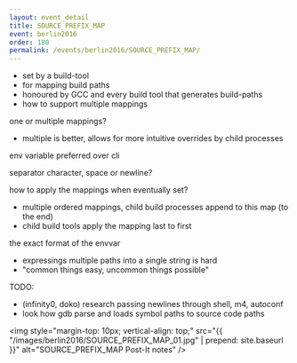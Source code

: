 ```yaml
---
layout: event_detail
title: SOURCE_PREFIX_MAP
event: berlin2016
order: 180
permalink: /events/berlin2016/SOURCE_PREFIX_MAP/
---
```


 * set by a build-tool
 * for mapping build paths
 * honoured by GCC and every build tool that generates build-paths
 * how to support multiple mappings

one or multiple mappings?

 * multiple is better, allows for more intuitive overrides by child processes

env variable preferred over cli

separator character, space or newline?

how to apply the mappings when eventually set?

 * multiple ordered mappings, child build processes append to this map (to the end)
 * child build tools apply the mapping last to first

the exact format of the envvar

 * expressings multiple paths into a single string is hard
 * "common things easy, uncommon things possible"

TODO:

 * (infinity0, doko) research passing newlines through shell, m4, autoconf
 * look how gdb parse and loads symbol paths to source code paths

<img style="margin-top: 10px; vertical-align: top;" src="{{ "/images/berlin2016/SOURCE_PREFIX_MAP_01.jpg" | prepend: site.baseurl }}" alt="SOURCE_PREFIX_MAP Post-It notes" />
